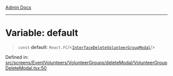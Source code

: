 [Admin Docs](/)

***

# Variable: default

> `const` **default**: `React.FC`/<[`InterfaceDeleteVolunteerGroupModal`](screens/EventVolunteers/VolunteerGroups/deleteModal/VolunteerGroupDeleteModal/README/interfaces/InterfaceDeleteVolunteerGroupModal.md)/>

Defined in: [src/screens/EventVolunteers/VolunteerGroups/deleteModal/VolunteerGroupDeleteModal.tsx:50](https://github.com/PalisadoesFoundation/talawa-admin/blob/main/src/screens/EventVolunteers/VolunteerGroups/deleteModal/VolunteerGroupDeleteModal.tsx#L50)

